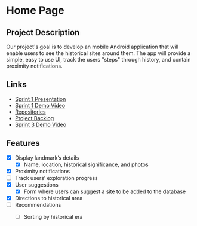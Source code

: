 # Home Page

## Project Description


Our project's goal is to develop an mobile Android application that will enable users to see the historical sites around them.
The app will provide a simple, easy to use UI, track the users "steps" through history, and contain proximity notifications.


## Links
- [Sprint 1 Presentation](https://docs.google.com/presentation/d/1N1un2fruCzJXbqARkHtwW_O_IlDZ9DslrHKXXw8md1M/edit#slide=id.p)
- [Sprint 1 Demo Video](https://www.youtube.com/watch?v=YOHrRc_Cxek)
- [Repositories](https://github.com/orgs/CS-495-Historical-Sites/repositories)
- [Project Backlog](https://docs.google.com/spreadsheets/d/1HKF6ZJoivdn_3kVjFu1scWFq1TY2EBCMu3DLSpLrBJ4/edit#gid=0)
- [Sprint 3 Demo Video](https://youtu.be/hj3qh6u96QM)

## Features
- [x] Display landmark’s details
    * [x] Name, location, historical significance, and photos
- [x] Proximity notifications
- [ ] Track users’ exploration progress
- [x] User suggestions  
    * [x] Form where users can suggest a site to be added to the database
- [x] Directions to historical area
- [ ] Recommendations
    * [ ] Sorting by historical era

